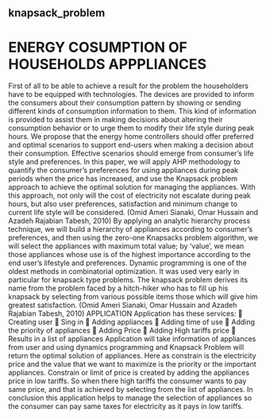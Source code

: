 ## knapsack_problem

# ENERGY COSUMPTION OF HOUSEHOLDS APPPLIANCES
First of all to be able to achieve a result for the problem the householders have to be equipped 
with technologies. The devices are provided to inform the consumers about their consumption 
pattern by showing or sending different kinds of consumption information to them. This kind of 
information is provided to assist them in making decisions about altering their consumption 
behavior or to urge them to modify their life style during peak hours. We propose that the 
energy home controllers should offer preferred and optimal scenarios to support end-users 
when making a decision about their consumption. Effective scenarios should emerge from 
consumer’s life style and preferences. In this paper, we will apply AHP methodology to quantify 
the consumer’s preferences for using appliances during peak periods when the price has 
increased, and use the Knapsack problem approach to achieve the optimal solution for 
managing the appliances. With this approach, not only will the cost of electricity not escalate 
during peak hours, but also user preferences, satisfaction and minimum change to current life 
style will be considered. (Omid Ameri Sianaki, Omar Hussain and Azadeh Rajabian Tabesh, 
2010)
By applying an analytic hierarchy process technique, we will build a hierarchy of appliances 
according to consumer’s preferences, and then using the zero-one Knapsacks problem 
algorithm, we will select the appliances with maximum total value; by ‘value’, we mean those 
appliances whose use is of the highest importance according to the end user’s lifestyle and 
preferences.
Dynamic programming is one of the oldest methods in combinatorial optimization. It was used 
very early in particular for knapsack type problems. The knapsack problem derives its name 
from the problem faced by a hitch-hiker who has to fill up his knapsack by selecting from 
various possible items those which will give him greatest satisfaction. (Omid Ameri Sianaki, 
Omar Hussain and Azadeh Rajabian Tabesh, 2010)
APPLICATION
Application has these services:
 Creating user
 Sing in
 Adding appliances 
 Adding time of use
 Adding the priority of appliances
 Adding Price
 Adding High tariffs price
 Results in a list of appliances
Application will take information of appliances from user and using dynamics
programming and Knapsack Problem will return the optimal solution of appliances. Here 
as constrain is the electricity price and the value that we want to maximize is the priority
or the important appliances. Constrain or limit of price is created by adding the 
appliances price in low tariffs. So when there high tariffs the consumer wants to pay same 
price, and that is achieved by selecting from the list of appliances. In conclusion this 
application helps to manage the selection of appliances so the consumer can pay same 
taxes for electricity as it pays in low tariffs.
